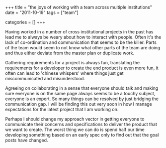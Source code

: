+++
title = "the joys of working with a team across multiple institutions"
date = "2011-10-19"
tags = ["team"]

categories = []
+++

Having worked in a number of cross institutional projects in the past
has lead me to always be weary about how to interact with
people. Often it's the lack of co-ordination and communication that
seems to be the killer. Parts of the team would seem to not know what
other parts of the team are doing and thus either deviate from the
master plan or duplicate work.

Gathering requirements for a project is always fun, translating the
requirements for a developer to create the end product is even more
fun, it often can lead to 'chinese whispers' where things just get
miscommunicated and misunderstood.

Agreeing on collaborating in a sense that everyone should talk and
making sure everyone is on the same page always seems to be a touchy
subject, everyone is an expert. So many things can be resolved by just
bridging the communication gap. I will be finding this out very soon
in how I manage expectations for the latest project that I am working
on.

Perhaps I should change my approach vector in getting everyone to
communicate their concerns and specifications to deliver the product
that we want to create. The worst thing we can do is spend half our
time developing something based on an early spec only to find out that
the goal posts have changed.
